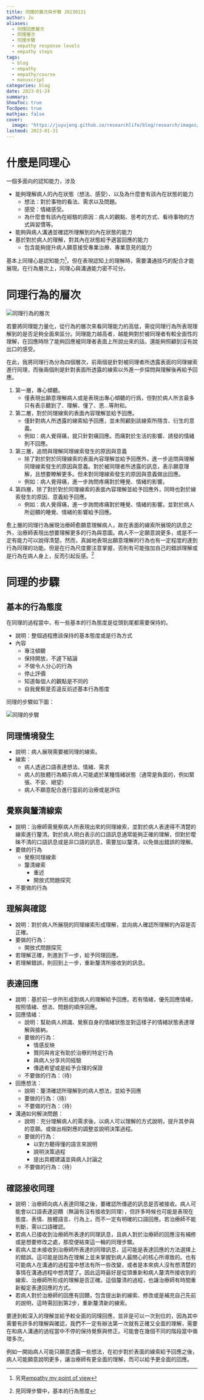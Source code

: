 ```yaml
---
title: 同理的層次與步驟 20230131
author: Ju
aliases: 
  - 同理回應層次 
  - 同理層次
  - 同理步驟
  - empathy response levels
  - empathy steps
tags: 
  - blog
  - empathy
  - empathy/course
  - manuscript
categories: blog
date: 2023-01-24
summary:
ShowToc: true
TocOpen: true
mathjax: false
cover:
  image: "https://juyujeng.github.io/researchlife/blog/research/images/empathy_steps_20230119.excalidraw.svg"
lastmod: 2023-01-31
---
```


# 什麼是同理心

一個多面向的認知能力，涉及
- 能夠理解病人的內在狀態（想法、感受）、以及為什麼會有該內在狀態的能力
    - 想法：對於事物的看法、需求以及問題。
    - 感受：情緒感受。
    - 為什麼會有該內在經驗的原因：病人的觀點、思考的方式、看待事物的方式與習慣等。
- 能夠與病人溝通並確認所理解到的內在狀態的能力
- 基於對於病人的理解，對其內在狀態給予適當回應的能力
    - 包含能夠提升病人願意接受專業治療、專業意見的能力

基本上同理心是認知能力[^1]，但在表現認知上的理解時，需要溝通技巧的配合才能展現。在行為層次上，同理心與溝通能力密不可分。

# 同理行為的層次

![同理行為的層次](../images/empathy_level_20230119.excalidraw.svg)

若要將同理能力量化，從行為的層次來看同理能力的高低，需從同理行為所表現理解到的是否足夠全面來區分。同理能力越高者，越能夠對於被同理者有較全面性的理解，在回應時除了能夠回應被同理者表面上所說出來的話，還能夠照顧到沒有說出口的感受。

在此，我將同理行為分為四個層次，前兩個是針對被同理者所透露表面的同理線索進行同理，而後兩個則是針對表面所透露的線索以外進一步探問與理解後再給予回應。

1. 第一層，專心傾聽。
    - 僅表現出願意理解病人或是表現出專心傾聽的行爲，但對於病人所言最多只有表示聽到了、理解、懂了、恩…等附和。
2. 第二層，對於同理線索的表面內容理解並給予回應。
    - 僅針對病人所透露的線索給予回應，並未照顧到該線索所隱含、衍生的意義。
    - 例如：病人覺得痛，就只針對痛回應。而痛對於生活的影響、誘發的情緒則不回應。
3. 第三層，追問與理解同理線索發生的原因與意義
    - 除了對於對於同理線索的表面內容理解並給予回應外，進一步追問與理解同理線索發生的原因與意義。對於被同理者所透露的訊息，表示願意理解，且想要瞭解更多。但未對同理線索發生的原因與意義做出回應。
    - 例如：病人覺得痛，進一步詢問疼痛對於睡覺、情緒的影響。
4. 第四層，除了對於對於同理線索的表面內容理解並給予回應外，同時也對於線索發生的原因、意義給予回應。
    - 例如：病人覺得痛，進一步詢問疼痛對於睡覺、情緒的影響。並對於病人所迴饋的睡覺、情緒的影響給予回應。

愈上層的同理行為展現治療師愈願意理解病人，故在表面的線索所展現的訊息之外，治療師表現出想要理解更多的行為與意圖。病人不一定願意說更多，或是不一定有能力可以說得清楚。然而，真誠地表現出願意理解的行為也有一定程度的達到行為同理的功能。但是在行為尺度要注意掌握，否則有可能強加自己的錯誤理解或是行為在病人身上，反而引起反感。[^2]

# 同理的步驟

## 基本的行為態度

在同理的過程當中，有一些基本的行為態度是從頭到尾都需要保持的。

- 說明：整個過程應該保持的基本態度或是行為方式
- 內容
    - 專注傾聽
    - 保持開放，不遽下結論
    - 不做令人分心的行為
    - 停止評價
    - 知道每個人的觀點是不同的
    - 自我覺察是否違反前述基本行為態度

同理的步驟如下圖：

![同理的步驟](../images/empathy_steps_20230119.excalidraw.svg)

## 同理情境發生
- 說明：病人展現需要被同理的線索。
- 線索：
    - 病人透過口語表達想法、情緒、需求
    - 病人的肢體行為顯示病人可能處於某種情緒狀態（通常是負面的，例如緊張、不安、絕望）
    - 病人不願意配合進行當前的治療或是評估
## 覺察與釐清線索
- 說明：治療師需覺察病人所表現出來的同理線索，並對於病人表達得不清楚的線索進行釐清。對於病人明白表示的口語訊息通常能夠正確的理解，但對於曖昧不清的口語訊息或是非口語的訊息，需要加以釐清，以免做出錯誤的理解。
- 要做的行為
    - 覺察同理線索
    - 釐清線索
        - 重述
        - 開放式問題探究
- 不要做的行為
## 理解與確認
- 說明：對於病人所展現的同理線索形成理解，並向病人確認所理解的內容是否正確。
- 要做的行為：
    - 開放式問題探究
- 若理解正確，則進到下一步，給予同理回應。
- 若理解錯誤，則回到上一步，重新釐清所接收到的訊息。
## 表達回應
- 說明：基於前一步所形成對病人的理解給予回應。若有情緒，優先回應情緒，按照情緒、想法、問題的順序回應。
- 回應情緒：
    - 說明：幫助病人辨識、覺察自身的情緒狀態並對這樣子的情緒狀態表達理解與接納。
    - 要做的行為：
        - 情感反映
        - 贊同與肯定有助於治療的特定行為
        - 與病人分享共同經驗
        - 傳遞希望或是給予合理的保證
    - 不要做的行為：（待）
- 回應想法：
    - 說明：釐清確認所理解到的病人想法，並給予回應
    - 要做的行為：（待）
    - 不要做的行為：（待）
- 溝通如何解決問題：
    - 說明：充分理解病人的需求後，以病人可以理解的方式說明，提升其參與的意願。或做出相對應的調整並說明決策過程。
    - 要做的行為：
        - 以對方聽得懂的語言來說明
        - 說明決策過程
        - 提出具體建議並與病人討論之
    - 不要做的行為：（待）
## 確認接收同理
- 說明：治療師向病人表達同理之後，要確認所傳遞的訊息是否被接收。病人可能會以口語表達迴饋（無論有沒有接收到同理），但許多時候也可能是表現在態度、表情、肢體語言、行為上，而不一定有明確的口語回應。若治療師不能判斷，需以口語確認。
- 若病人已接收到治療師所表達的同理訊息，且病人對於治療師的回應沒有補修或是想要修改之處，那麼便結束這一輪的同理步驟。
- 若病人並未接收到治療師所表達的同理訊息，這可能是表達回應的方法選擇上的錯誤。這可能是因為在理解上並未掌握到病人最關心的核心所導致的。也有可能病人在溝通的過程當中想法有所一些改變，或者是本來病人沒有想清楚的事情在溝通過程中想清楚了。因此這時最好是從頭重新和病人釐清所接收到的線索、治療師所形成的理解是否正確。這個釐清的過程，也讓治療師有時間重新擬定表達回應的方式。
- 若病人對於治療師的回應有回饋，包含提出新的線索、修改或是補充自己先前的說明，這時需回到第2步，重新釐清新的線索。



要達到較深入的理解並給予較全面的同理回應，並非是可以一次到位的，因為其中需要有許多的理解與確認，我們不一定有辦法第一次就有正確又全面的理解，需要在和病人溝通的過程當中不停的保持覺察與修正。可能會在幾個不同的階段當中循環多次。

例如一開始病人可能只願意透露一些想法，在初步對於表面的線索給予回應之後，病人可能願意說明更多，讓治療師有更全面的理解，而可以給予更全面的回應。

[^1]: 另見[empathy my point of view](https://juyujeng.github.io/researchlife/blog/research/empathy-my-point-of-view/)
[^2]: 見同理步驟中，基本的行為態度